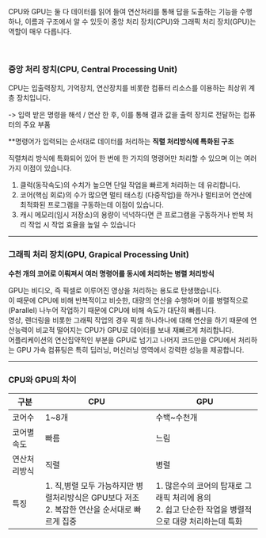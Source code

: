 CPU와 GPU는 둘 다 데이터를 읽어 들여 연산처리를 통해 답을 도출하는 기능을 수행하나, 이름과 구조에서 알 수 있듯이 중앙 처리 장치(CPU)와 그래픽 처리 장치(GPU)는 역할이 매우 다릅니다.

<br/>

### **중앙 처리 장치(CPU, Central Processing Unit)**

CPU는 입출력장치, 기억장치, 연산장치를 비롯한 컴퓨터 리소스를 이용하는 최상위 계층 장치입니다.

-> 입력 받은 명령을 해석 / 연산 한 후, 이를 통해 결과 값을 출력 장치로 전달하는 컴퓨터의 주요 부품

**명령어가 입력되는 순서대로 데이터를 처리하는 **직렬 처리방식에 특화된 구조**

직렬처리 방식에 특화되어 있어 한 번에 한 가지의 명령어만 처리할 수 있으며 이는 여러 가지 이점이 있습니다.
<br/>

1. 클럭(동작속도)의 수치가 높으면 단일 작업을 빠르게 처리하는 데 유리합니다.
2. 코어(핵심 회로)의 수가 많으면 멀티 태스킹 (다중작업)을 하거나 멀티코어 연산에 최적화된 프로그램을 구동하는데 이점이 있습니다.
3. 캐시 메모리(임시 저장소)의 용량이 넉넉하다면 큰 프로그램을 구동하거나 반복 처리 작업 시 작업 효율을 높일 수 있습니다

<hr />

### **그래픽 처리 장치(GPU, Grapical Processing Unit)**

**수천 개의 코어로 이뤄져서 여러 명령어를 동시에 처리하는 병렬 처리방식**

GPU는 비디오, 즉 픽셀로 이루어진 영상을 처리하는 용도로 탄생했습니다.
<br/>
이 때문에 CPU에 비해 반복적이고 비슷한, 대량의 연산을 수행하며 이를 병렬적으로(Parallel) 나누어 작업하기 때문에 CPU에 비해 속도가 대단히 빠릅니다.
<br/>
영상, 렌더링을 비롯한 그래픽 작업의 경우 픽셀 하나하나에 대해 연산을 하기 때문에 연산능력이 비교적 떨어지는 CPU가 GPU로 데이터를 보내 재빠르게 처리합니다.
<br/>
어플리케이션의 연산집약적인 부분을 GPU로 넘기고 나머지 코드만을 CPU에서 처리하는 GPU 가속 컴퓨팅은 특히 딥러닝, 머신러닝 영역에서 강력한 성능을 제공합니다.

<hr />

### CPU와 GPU의 차이

| 구분         | CPU                                                                                               | GPU                                                                                                      |
| ------------ | ------------------------------------------------------------------------------------------------- | -------------------------------------------------------------------------------------------------------- |
| 코어수       | 1~8개                                                                                             | 수백~수천개                                                                                              |
| 코어별 속도  | 빠름                                                                                              | 느림                                                                                                     |
| 연산처리방식 | 직렬                                                                                              | 병렬                                                                                                     |
| 특징         | 1. 직,병렬 모두 가능하지만 병렬처리방식은 GPU보다 저조 <br/>2. 복잡한 연산을 순서대로 빠르게 집중 | 1. 많은수의 코어의 탑재로 그래픽 처리에 용의 <br/> 2. 쉽고 단순한 작업을 병렬적으로 대량 처리하는데 특화 |
